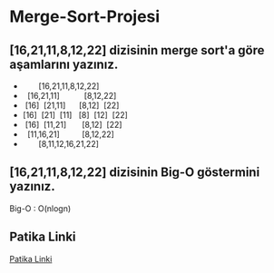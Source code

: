 # Merge-Sort-Projesi
## [16,21,11,8,12,22] dizisinin merge sort'a göre aşamlarını yazınız.
- &nbsp;&nbsp;&nbsp;&nbsp;&nbsp;&nbsp;&nbsp;[16,21,11,8,12,22]<br>
- &nbsp;&nbsp;[16,21,11]&nbsp;&nbsp;&nbsp;&nbsp;&nbsp;&nbsp;&nbsp;&nbsp;&nbsp;&nbsp;&nbsp;[8,12,22]<br>
- &nbsp;[16]&nbsp;&nbsp;[21,11]&nbsp;&nbsp;&nbsp;&nbsp;&nbsp;&nbsp;[8,12]&nbsp;&nbsp;[22]<br>
- [16]&nbsp;&nbsp;[21]&nbsp;&nbsp;[11]&nbsp;&nbsp;&nbsp;[8]&nbsp;&nbsp;[12]&nbsp;&nbsp;[22]
- &nbsp;[16]&nbsp;&nbsp;[11,21]&nbsp;&nbsp;&nbsp;&nbsp;&nbsp;&nbsp;&nbsp;[8,12]&nbsp;&nbsp;[22]<br>
- &nbsp;&nbsp;[11,16,21]&nbsp;&nbsp;&nbsp;&nbsp;&nbsp;&nbsp;&nbsp;&nbsp;&nbsp;&nbsp;[8,12,22]<br>
- &nbsp;&nbsp;&nbsp;&nbsp;&nbsp;&nbsp;&nbsp;[8,11,12,16,21,22]
## [16,21,11,8,12,22] dizisinin Big-O göstermini yazınız.
Big-O : O(nlogn)
## Patika Linki
[Patika Linki](https://app.patika.dev/courses/veri-yapilari-ve-algoritmalar/merge-sort-proje)
